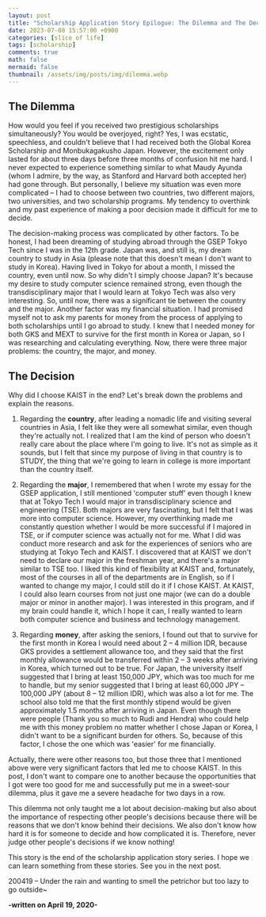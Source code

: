 ```yaml
---
layout: post
title: "Scholarship Application Story Epilogue: The Dilemma and The Decision"
date: 2023-07-08 15:57:00 +0900
categories: [slice of life]
tags: [scholarship]
comments: true
math: false
mermaid: false
thumbnail: /assets/img/posts/img/dilemma.webp
---
```



## The Dilemma

How would you feel if you received two prestigious scholarships simultaneously? You would be overjoyed, right? Yes, I was ecstatic, speechless, and couldn't believe that I had received both the Global Korea Scholarship and Monbukagakusho Japan. However, the excitement only lasted for about three days before three months of confusion hit me hard. I never expected to experience something similar to what Maudy Ayunda (whom I admire, by the way, as Stanford and Harvard both accepted her) had gone through. But personally, I believe my situation was even more complicated – I had to choose between two countries, two different majors, two universities, and two scholarship programs. My tendency to overthink and my past experience of making a poor decision made it difficult for me to decide.

The decision-making process was complicated by other factors. To be honest, I had been dreaming of studying abroad through the GSEP Tokyo Tech since I was in the 12th grade. Japan was, and still is, my dream country to study in Asia (please note that this doesn't mean I don't want to study in Korea). Having lived in Tokyo for about a month, I missed the country, even until now. So why didn't I simply choose Japan? It's because my desire to study computer science remained strong, even though the transdisciplinary major that I would learn at Tokyo Tech was also very interesting. So, until now, there was a significant tie between the country and the major. Another factor was my financial situation. I had promised myself not to ask my parents for money from the process of applying to both scholarships until I go abroad to study. I knew that I needed money for both GKS and MEXT to survive for the first month in Korea or Japan, so I was researching and calculating everything. Now, there were three major problems: the country, the major, and money.

## The Decision

Why did I choose KAIST in the end? Let's break down the problems and explain the reasons.

1. Regarding the **country**, after leading a nomadic life and visiting several countries in Asia, I felt like they were all somewhat similar, even though they're actually not. I realized that I am the kind of person who doesn't really care about the place where I'm going to live. It's not as simple as it sounds, but I felt that since my purpose of living in that country is to STUDY, the thing that we're going to learn in college is more important than the country itself.

2. Regarding the **major**, I remembered that when I wrote my essay for the GSEP application, I still mentioned 'computer stuff' even though I knew that at Tokyo Tech I would major in transdisciplinary science and engineering (TSE). Both majors are very fascinating, but I felt that I was more into computer science. However, my overthinking made me constantly question whether I would be more successful if I majored in TSE, or if computer science was actually not for me. What I did was conduct more research and ask for the experiences of seniors who are studying at Tokyo Tech and KAIST. I discovered that at KAIST we don't need to declare our major in the freshman year, and there's a major similar to TSE too. I liked this kind of flexibility at KAIST and, fortunately, most of the courses in all of the departments are in English, so if I wanted to change my major, I could still do it if I chose KAIST. At KAIST, I could also learn courses from not just one major (we can do a double major or minor in another major). I was interested in this program, and if my brain could handle it, which I hope it can, I really wanted to learn both computer science and business and technology management.

3. Regarding **money**, after asking the seniors, I found out that to survive for the first month in Korea I would need about 2 – 4 million IDR, because GKS provides a settlement allowance too, and they said that the first monthly allowance would be transferred within 2 – 3 weeks after arriving in Korea, which turned out to be true. For Japan, the university itself suggested that I bring at least 150,000 JPY, which was too much for me to handle, but my senior suggested that I bring at least 60,000 JPY – 100,000 JPY (about 8 – 12 million IDR), which was also a lot for me. The school also told me that the first monthly stipend would be given approximately 1.5 months after arriving in Japan. Even though there were people (Thank you so much to Rudi and Hendra) who could help me with this money problem no matter whether I chose Japan or Korea, I didn't want to be a significant burden for others. So, because of this factor, I chose the one which was 'easier' for me financially.

Actually, there were other reasons too, but those three that I mentioned above were very significant factors that led me to choose KAIST. In this post, I don't want to compare one to another because the opportunities that I got were too good for me and successfully put me in a sweet-sour dilemma, plus it gave me a severe headache for two days in a row.

This dilemma not only taught me a lot about decision-making but also about the importance of respecting other people's decisions because there will be reasons that we don't know behind their decisions. We also don't know how hard it is for someone to decide and how complicated it is. Therefore, never judge other people's decisions if we know nothing!

This story is the end of the scholarship application story series. I hope we can learn something from these stories. See you in the next post.

200419 – Under the rain and wanting to smell the petrichor but too lazy to go outside~

**-written on April 19, 2020-**
